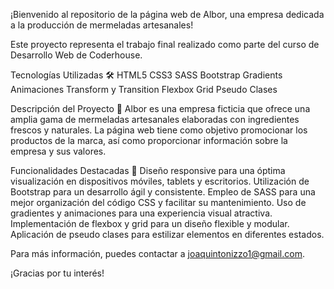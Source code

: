 ¡Bienvenido al repositorio de la página web de Albor, una empresa dedicada a la producción de mermeladas artesanales!

Este proyecto representa el trabajo final realizado como parte del curso de Desarrollo Web de Coderhouse.

Tecnologías Utilizadas 🛠️
HTML5
CSS3
SASS
Bootstrap
Gradients
Animaciones
Transform y Transition
Flexbox
Grid
Pseudo Clases

Descripción del Proyecto 📝
Albor es una empresa ficticia que ofrece una amplia gama de mermeladas artesanales elaboradas con ingredientes frescos y naturales. La página web tiene como objetivo promocionar los productos de la marca, así como proporcionar información sobre la empresa y sus valores.

Funcionalidades Destacadas 🚀
Diseño responsive para una óptima visualización en dispositivos móviles, tablets y escritorios.
Utilización de Bootstrap para un desarrollo ágil y consistente.
Empleo de SASS para una mejor organización del código CSS y facilitar su mantenimiento.
Uso de gradientes y animaciones para una experiencia visual atractiva.
Implementación de flexbox y grid para un diseño flexible y modular.
Aplicación de pseudo clases para estilizar elementos en diferentes estados.

Para más información, puedes contactar a joaquintonizzo1@gmail.com.

¡Gracias por tu interés!

